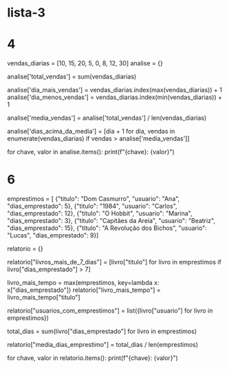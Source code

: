 # lista-3


# 4
vendas_diarias = [10, 15, 20, 5, 0, 8, 12, 30]
analise = {}

analise['total_vendas'] = sum(vendas_diarias)

analise['dia_mais_vendas'] = vendas_diarias.index(max(vendas_diarias)) + 1
analise['dia_menos_vendas'] = vendas_diarias.index(min(vendas_diarias)) + 1

analise['media_vendas'] = analise['total_vendas'] / len(vendas_diarias)


analise['dias_acima_da_media'] = [dia + 1 for dia, vendas in enumerate(vendas_diarias) if vendas > analise['media_vendas']]


for chave, valor in analise.items():
    print(f"{chave}: {valor}")



# 6
emprestimos = [
    {"titulo": "Dom Casmurro", "usuario": "Ana", "dias_emprestado": 5},
    {"titulo": "1984", "usuario": "Carlos", "dias_emprestado": 12},
    {"titulo": "O Hobbit", "usuario": "Marina", "dias_emprestado": 3},
    {"titulo": "Capitães da Areia", "usuario": "Beatriz", "dias_emprestado": 15},
    {"titulo": "A Revolução dos Bichos", "usuario": "Lucas", "dias_emprestado": 9}]

relatorio = {}

relatorio["livros_mais_de_7_dias"] = [livro["titulo"] for livro in emprestimos if livro["dias_emprestado"] > 7]


livro_mais_tempo = max(emprestimos, key=lambda x: x["dias_emprestado"])
relatorio["livro_mais_tempo"] = livro_mais_tempo["titulo"]

relatorio["usuarios_com_emprestimos"] = list({livro["usuario"] for livro in emprestimos})

total_dias = sum(livro["dias_emprestado"] for livro in emprestimos)

relatorio["media_dias_emprestimo"] = total_dias / len(emprestimos)

for chave, valor in relatorio.items():
    print(f"{chave}: {valor}")
